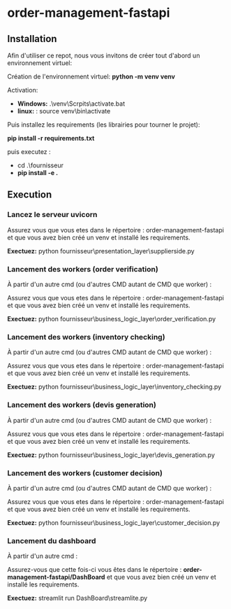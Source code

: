 # order-management-fastapi

## Installation
Afin d'utiliser ce repot, nous vous invitons de créer tout d'abord un environnement virtuel:

Création de l'environnement virtuel: __python -m venv venv__

Activation:
-  __Windows:__ .\venv\Scrpits\activate.bat
- __linux:__ : source venv\bin\activate



Puis installez les requirements (les librairies pour tourner le projet): 

__pip install -r requirements.txt__


puis executez :
-  cd .\fournisseur
-  **pip install -e .**


## Execution
### Lancez le serveur uvicorn
Assurez vous que vous etes dans le répertoire : order-management-fastapi et que vous avez bien créé un venv et installé les requirements.

**Exectuez:** python fournisseur\presentation_layer\supplierside.py

### Lancement des workers (order verification)
À partir d'un autre cmd (ou d'autres CMD autant de CMD que worker) :

Assurez vous que vous etes dans le répertoire : order-management-fastapi et que vous avez bien créé un venv et installé les requirements.

**Exectuez:** python fournisseur\business_logic_layer\order_verification.py


### Lancement des workers (inventory checking)

À partir d'un autre cmd (ou d'autres CMD autant de CMD que worker) :

Assurez vous que vous etes dans le répertoire : order-management-fastapi et que vous avez bien créé un venv et installé les requirements.

**Exectuez:** python fournisseur\business_logic_layer\inventory_checking.py

### Lancement des workers (devis generation)

À partir d'un autre cmd (ou d'autres CMD autant de CMD que worker) :

Assurez vous que vous etes dans le répertoire : order-management-fastapi et que vous avez bien créé un venv et installé les requirements.

**Exectuez:** python fournisseur\business_logic_layer\devis_generation.py

### Lancement des workers (customer decision)

À partir d'un autre cmd (ou d'autres CMD autant de CMD que worker) :

Assurez vous que vous etes dans le répertoire : order-management-fastapi et que vous avez bien créé un venv et installé les requirements.

**Exectuez:** python fournisseur\business_logic_layer\customer_decision.py

### Lancement du dashboard

À partir d'un autre cmd :

Assurez-vous que cette fois-ci vous êtes dans le répertoire : **order-management-fastapi/DashBoard** et que vous avez bien créé un venv et installé les requirements.

**Exectuez:** streamlit run  DashBoard\streamlite.py


